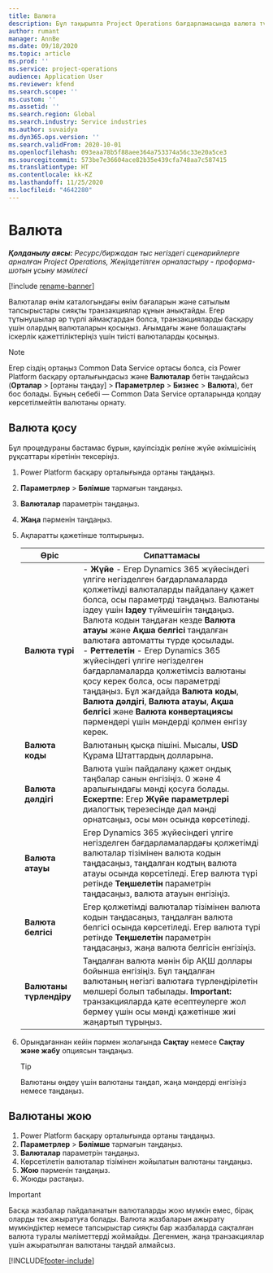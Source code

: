 ```yaml
---
title: Валюта
description: Бұл тақырыпта Project Operations бағдарламасында валюта түрлерін қосу және жою әдісі туралы айтылады.
author: rumant
manager: AnnBe
ms.date: 09/18/2020
ms.topic: article
ms.prod: ''
ms.service: project-operations
audience: Application User
ms.reviewer: kfend
ms.search.scope: ''
ms.custom: ''
ms.assetid: ''
ms.search.region: Global
ms.search.industry: Service industries
ms.author: suvaidya
ms.dyn365.ops.version: ''
ms.search.validFrom: 2020-10-01
ms.openlocfilehash: 093eaa78b5f88aee364a753374a56c33e20a5ce3
ms.sourcegitcommit: 573be7e36604ace82b35e439cfa748aa7c587415
ms.translationtype: HT
ms.contentlocale: kk-KZ
ms.lasthandoff: 11/25/2020
ms.locfileid: "4642280"
---
```

# <a name="currency"></a>Валюта

_**Қолданылу аясы:** Ресурс/биржадан тыс негіздегі сценарийлерге арналған Project Operations, Жеңілдетілген орналастыру - проформа-шотын ұсыну мәмілесі_

[!include [rename-banner](~/includes/cc-data-platform-banner.md)]

Валюталар өнім каталогындағы өнім бағаларын және сатылым тапсырыстары сияқты транзакциялар құнын анықтайды. Егер тұтынушылар әр түрлі аймақтардан болса, транзакцияларды басқару үшін олардың валюталарын қосыңыз. Ағымдағы және болашақтағы іскерлік қажеттіліктеріңіз үшін тиісті валюталарды қосыңыз.  

> [!NOTE]
> Егер сіздің ортаңыз Common Data Service ортасы болса, сіз Power Platform басқару орталығындасыз және **Валюталар** бетін таңдайсыз (**Орталар** > [ортаны таңдау] > **Параметрлер** > **Бизнес** > **Валюта**), бет бос болады. Бұның себебі — Common Data Service орталарында қолдау көрсетілмейтін валютаны орнату.

## <a name="add-a-currency"></a>Валюта қосу  
Бұл процедураны бастамас бұрын, қауіпсіздік рөліне жүйе әкімшісінің рұқсаттары кіретінін тексеріңіз. 

1. Power Platform басқару орталығында ортаны таңдаңыз. 
2. **Параметрлер** > **Бөлімше** тармағын таңдаңыз.
3. **Валюталар** параметрін таңдаңыз.  
4. **Жаңа** пәрменін таңдаңыз.  
5. Ақпаратты қажетінше толтырыңыз.  


   |          Өріс          |                                                                                                                                                                                                                                                                                                                                                                            Сипаттамасы                                                                                                                                                                                                                                                                                                                                                                            |
   |-------------------------|-------------------------------------------------------------------------------------------------------------------------------------------------------------------------------------------------------------------------------------------------------------------------------------------------------------------------------------------------------------------------------------------------------------------------------------------------------------------------------------------------------------------------------------------------------------------------------------------------------------------------------------------------------------------------------------------------------------------------------------------------------------------|
   |    **Валюта түрі**    | - **Жүйе** - Егер Dynamics 365 жүйесіндегі үлгіге негізделген бағдарламаларда қолжетімді валюталарды пайдалану қажет болса, осы параметрді таңдаңыз. Валютаны іздеу үшін **Іздеу** түймешігін таңдаңыз. Валюта кодын таңдаған кезде **Валюта атауы** және **Ақша белгісі** таңдалған валютаға автоматты түрде қосылады.<br />- **Реттелетін** - Егер Dynamics 365 жүйесіндегі үлгіге негізделген бағдарламаларда қолжетімсіз валютаны қосу керек болса, осы параметрді таңдаңыз. Бұл жағдайда **Валюта коды**, **Валюта дәлдігі**, **Валюта атауы**, **Ақша белгісі** және **Валюта конвертациясы** пәрмендері үшін мәндерді қолмен енгізу керек. |
   |    **Валюта коды**    |                                                                                                                                                                                                                                                                                                                                            Валютаның қысқа пішіні. Мысалы, **USD** Құрама Штаттардың долларына.                                                                                                                                                                                                                                                                                                                                            |
   | **Валюта дәлдігі**  |                                                                                                                                                                                  Валюта үшін пайдалану қажет ондық таңбалар санын енгізіңіз.  0 және 4 аралығындағы мәнді қосуға болады. **Ескертпе:**  Егер **Жүйе параметрлері** диалогтық терезесінде дәл мәнді орнатсаңыз, осы мән осында көрсетіледі.                                                                                                                                                                                  |
   |    **Валюта атауы**    |                                                                                                                                                                                                                                         Егер Dynamics 365 жүйесіндегі үлгіге негізделген бағдарламалардағы қолжетімді валюталар тізімінен валюта кодын таңдасаңыз, таңдалған кодтың валюта атауы осында көрсетіледі. Егер валюта түрі ретінде **Теңшелетін** параметрін таңдасаңыз, валюта атауын енгізіңіз.                                                                                                                                                                                                                                          |
   |   **Валюта белгісі**   |                                                                                                                                                                                                                                                                      Егер қолжетімді валюталар тізімінен валюта кодын таңдасаңыз, таңдалған валюта белгісі осында көрсетіледі. Егер валюта түрі ретінде **Теңшелетін** параметрін таңдасаңыз, жаңа валюта белгісін енгізіңіз.                                                                                                                                                                                                                                                                       |
   | **Валютаны түрлендіру** |                                                                                                                                                                                                                                     Таңдалған валюта мәнін бір АҚШ доллары бойынша енгізіңіз. Бұл таңдалған валютаның негізгі валютаға түрлендірілетін мөлшері болып табылады. **Important:**  транзакцияларда қате есептеулерге жол бермеу үшін осы мәнді қажетінше жиі жаңартып тұрыңыз.                                                                                                                                                                                                                                      |


6. Орындағаннан кейін пәрмен жолағында **Сақтау** немесе **Сақтау және жабу** опциясын таңдаңыз.  

   > [!TIP]
   >  Валютаны өңдеу үшін валютаны таңдап, жаңа мәндерді енгізіңіз немесе таңдаңыз.  

## <a name="delete-a-currency"></a>Валютаны жою  

1. Power Platform басқару орталығында ортаны таңдаңыз. 
2. **Параметрлер** > **Бөлімше** тармағын таңдаңыз.
3. **Валюталар** параметрін таңдаңыз.  
4. Көрсетілетін валюталар тізімінен жойылатын валютаны таңдаңыз.  
5. **Жою** пәрменін таңдаңыз.  
6. Жоюды растаңыз.  

> [!IMPORTANT]
>  Басқа жазбалар пайдаланатын валюталарды жою мүмкін емес, бірақ оларды тек ажыратуға болады. Валюта жазбаларын ажырату мүмкіндіктер немесе тапсырыстар сияқты бар жазбаларда сақталған валюта туралы мәліметтерді жоймайды. Дегенмен, жаңа транзакциялар үшін ажыратылған валютаны таңдай алмайсыз.  


[!INCLUDE[footer-include](../includes/footer-banner.md)]